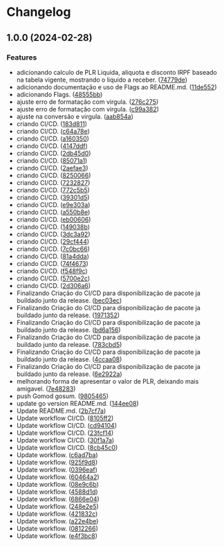 # Changelog

## 1.0.0 (2024-02-28)


### Features

* adicionando calculo de PLR Liquida, aliquota e disconto IRPF baseado na tabela vigente, mostrando o liquido a receber. ([74779de](https://github.com/diillson/calculador-de-plr/commit/74779de20db5a3fda24a87891f1b2fd60a2c3fc6))
* adicionando documentação e uso de Flags ao README.md. ([11de552](https://github.com/diillson/calculador-de-plr/commit/11de552cab893e5630535b1e3edabd08ebfafc6a))
* adicionando Flags. ([48555bb](https://github.com/diillson/calculador-de-plr/commit/48555bbb09da969e876470a4ab5630c14b346341))
* ajuste erro de formatação com virgula. ([276c275](https://github.com/diillson/calculador-de-plr/commit/276c275ac5fba8ab5eb6936e2101d616c026f5ff))
* ajuste erro de formatação com virgula. ([c99a382](https://github.com/diillson/calculador-de-plr/commit/c99a382b825a455e50663474a608abbb21dba122))
* ajuste na conversão e virgula. ([aab854a](https://github.com/diillson/calculador-de-plr/commit/aab854afffb02f822963f53ea00c1d1405d5bfea))
* criando CI/CD. ([183d811](https://github.com/diillson/calculador-de-plr/commit/183d8118ba3236f270654243dcb20ab3878ab4df))
* criando CI/CD. ([c64a78e](https://github.com/diillson/calculador-de-plr/commit/c64a78eb78994864f58083408071b6323d1fe7ba))
* criando CI/CD. ([a160350](https://github.com/diillson/calculador-de-plr/commit/a160350187bdd70ff8a2b3ee2e1c6da859bd7016))
* criando CI/CD. ([4147ddf](https://github.com/diillson/calculador-de-plr/commit/4147ddfad55b1e8eb40703ae7acea706ebc73e7f))
* criando CI/CD. ([2db45d0](https://github.com/diillson/calculador-de-plr/commit/2db45d047608815ad03c62754d33bb5053be2798))
* criando CI/CD. ([85071a1](https://github.com/diillson/calculador-de-plr/commit/85071a105afc8a26d20f244fa980aec3cd9a46b9))
* criando CI/CD. ([2aefae3](https://github.com/diillson/calculador-de-plr/commit/2aefae3cc959b99415baee39442600a6726dc7db))
* criando CI/CD. ([8250066](https://github.com/diillson/calculador-de-plr/commit/8250066f0c678eb4ef98ff9d5ee2e5daf3985fb5))
* criando CI/CD. ([7232827](https://github.com/diillson/calculador-de-plr/commit/72328278bb9203ca27c3dac5c0d0258209c904a2))
* criando CI/CD. ([772c5b5](https://github.com/diillson/calculador-de-plr/commit/772c5b5ebd1134c6b98cc210fc3a4bd3e726587f))
* criando CI/CD. ([39301d5](https://github.com/diillson/calculador-de-plr/commit/39301d5f522414981a3188647c3eed99dc0118fe))
* criando CI/CD. ([e9e303a](https://github.com/diillson/calculador-de-plr/commit/e9e303a7c04407f3d38446fa3d07e8f9650c1625))
* criando CI/CD. ([a550b8e](https://github.com/diillson/calculador-de-plr/commit/a550b8e92203e25bed738738c60937adec193019))
* criando CI/CD. ([eb00606](https://github.com/diillson/calculador-de-plr/commit/eb0060638eea97c1f69ecdeb5a43978ad6d3fcc7))
* criando CI/CD. ([149038b](https://github.com/diillson/calculador-de-plr/commit/149038b41175c0f80bf5f24f175e1e01eddc37ee))
* criando CI/CD. ([3dc3a92](https://github.com/diillson/calculador-de-plr/commit/3dc3a9255380a4fb60d93e35d7231b1a5545de18))
* criando CI/CD. ([29cf444](https://github.com/diillson/calculador-de-plr/commit/29cf44471df35125f6870bf9a8075458cc22e012))
* criando CI/CD. ([7c0bc66](https://github.com/diillson/calculador-de-plr/commit/7c0bc664278cc2b195d4bbf3bd892c56ecb1a07f))
* criando CI/CD. ([81a4dda](https://github.com/diillson/calculador-de-plr/commit/81a4ddaa8bf1d99d021f922aef8d803c8333c4dd))
* criando CI/CD. ([74f4673](https://github.com/diillson/calculador-de-plr/commit/74f4673d1bad5dc7c8d89021bbadfb87a30253af))
* criando CI/CD. ([f548f9c](https://github.com/diillson/calculador-de-plr/commit/f548f9cc36efe2cca1e2e4ca3d0fea4c1b069ed8))
* criando CI/CD. ([5700e2c](https://github.com/diillson/calculador-de-plr/commit/5700e2cc55171988a40898eeafd18ee9853a3588))
* criando CI/CD. ([2d306a6](https://github.com/diillson/calculador-de-plr/commit/2d306a6b95143440898b84e434097aff7437ab7c))
* Finalizando Criação do CI/CD para disponibilização de pacote ja buildado junto da release. ([bec03ec](https://github.com/diillson/calculador-de-plr/commit/bec03ec1cd25fd35fe9f72ac16fb8813621f28d0))
* Finalizando Criação do CI/CD para disponibilização de pacote ja buildado junto da release. ([1971352](https://github.com/diillson/calculador-de-plr/commit/1971352ad31e4f130acda20c7738022708ef78f1))
* Finalizando Criação do CI/CD para disponibilização de pacote ja buildado junto da release. ([bd6a156](https://github.com/diillson/calculador-de-plr/commit/bd6a156593798d8e845f54aa50a8d0c3b471d34c))
* Finalizando Criação do CI/CD para disponibilização de pacote ja buildado junto da release. ([783cbd5](https://github.com/diillson/calculador-de-plr/commit/783cbd513e2d25b38d2575f04dfdc056be39c783))
* Finalizando Criação do CI/CD para disponibilização de pacote ja buildado junto da release. ([4ccaa08](https://github.com/diillson/calculador-de-plr/commit/4ccaa0833ce28c1f4b054f939a4bcc3f32f3ae36))
* Finalizando Criação do CI/CD para disponibilização de pacote ja buildado junto da release. ([6e2922a](https://github.com/diillson/calculador-de-plr/commit/6e2922aebc3c8f6b39ee686707260ebfe88137c5))
* melhorando forma de apresentar o valor de PLR, deixando mais amigavel. ([7e48283](https://github.com/diillson/calculador-de-plr/commit/7e4828307293f0fc8dee093d2a0990bf9bce02b3))
* push Gomod gosum. ([9805465](https://github.com/diillson/calculador-de-plr/commit/9805465e9bb072b2913861ab3bff876b25d13622))
* update go version README.md. ([144ee08](https://github.com/diillson/calculador-de-plr/commit/144ee088fc6100da363d86e8a67c8eadf8953586))
* Update README.md. ([2b7cf7a](https://github.com/diillson/calculador-de-plr/commit/2b7cf7ae3f3a4d2fbc1d6b1aa5d2e39d7985802b))
* Update workflow CI/CD. ([8105ff2](https://github.com/diillson/calculador-de-plr/commit/8105ff2a3f28397d16dfcb00f2f532120edd7024))
* Update workflow CI/CD. ([cd94104](https://github.com/diillson/calculador-de-plr/commit/cd941047ce144cca5bf6daef868406d253aad88b))
* Update workflow CI/CD. ([23fcf14](https://github.com/diillson/calculador-de-plr/commit/23fcf14cf270a08fe13676cccf7c92def5a8fe1c))
* Update workflow CI/CD. ([30f1a7a](https://github.com/diillson/calculador-de-plr/commit/30f1a7a6fecdb176f34f0dd3b06ad4686969f891))
* Update workflow CI/CD. ([8cb45c0](https://github.com/diillson/calculador-de-plr/commit/8cb45c082432bd5aa7de5fe789dc16ad8ba06cf2))
* Update workflow. ([c6ad7ba](https://github.com/diillson/calculador-de-plr/commit/c6ad7ba2e786ca40bf726bcd90a133b0b57dab20))
* Update workflow. ([925f9d8](https://github.com/diillson/calculador-de-plr/commit/925f9d822f2be85c67031d81daf1c0f2b0b11537))
* Update workflow. ([0396eaf](https://github.com/diillson/calculador-de-plr/commit/0396eafff8c8a62d0fddadb54544e7e251d6709e))
* Update workflow. ([60464a2](https://github.com/diillson/calculador-de-plr/commit/60464a2d98121c4625bf49888b716ef14541a603))
* Update workflow. ([08e9c6b](https://github.com/diillson/calculador-de-plr/commit/08e9c6b2ee6dbcbae87601c01bd1e6af9e0c36ae))
* Update workflow. ([4588d1d](https://github.com/diillson/calculador-de-plr/commit/4588d1d937298357c1ac0a80cb98ace5bc6b0996))
* Update workflow. ([6866e04](https://github.com/diillson/calculador-de-plr/commit/6866e04741bf9c1bdca741cfb8e543229f16a406))
* Update workflow. ([248e2e5](https://github.com/diillson/calculador-de-plr/commit/248e2e5edbd1e771b155faf5b9122d24935a75db))
* Update workflow. ([421832c](https://github.com/diillson/calculador-de-plr/commit/421832c86df95bc5244309a5e52aa9d00b576e5e))
* Update workflow. ([a22e4be](https://github.com/diillson/calculador-de-plr/commit/a22e4be3824198a5bc5d8651c93ba40a435d67b3))
* Update workflow. ([0812266](https://github.com/diillson/calculador-de-plr/commit/0812266f18fbecebc0e26f5503d4c6df3f4c9136))
* Update workflow. ([e4f3bc8](https://github.com/diillson/calculador-de-plr/commit/e4f3bc83c4be8adf93ba98a94919a6146045ef26))
